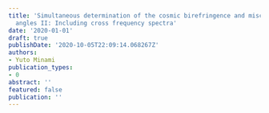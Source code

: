 ```yaml
---
title: 'Simultaneous determination of the cosmic birefringence and miscalibrated polarization
  angles II: Including cross frequency spectra'
date: '2020-01-01'
draft: true
publishDate: '2020-10-05T22:09:14.068267Z'
authors:
- Yuto Minami
publication_types:
- 0
abstract: ''
featured: false
publication: ''
---
```


